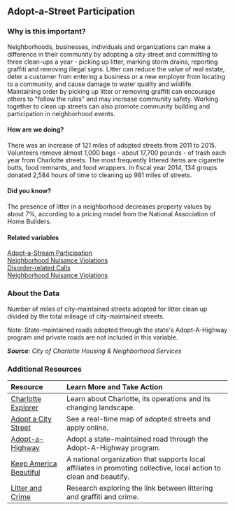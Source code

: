 ## Adopt-a-Street Participation

### Why is this important?
Neighborhoods, businesses, individuals and organizations can make a difference in their community by adopting a city street and committing to three clean-ups a year - picking up litter, marking storm drains, reporting graffiti and removing illegal signs. Litter can reduce the value of real estate, deter a customer from entering a business or a new employer from locating to a community, and cause damage to water quality and wildlife. Maintaining order by picking up litter or removing graffiti can encourage others to "follow the rules" and may increase community safety. Working together to clean up streets can also promote community building and participation in neighborhood events.

#### How are we doing?
There was an increase of 121 miles of adopted streets from 2011 to 2015. Volunteers remove almost 1,000 bags - about 17,700 pounds - of trash each year from Charlotte streets. The most frequently littered items are cigarette butts, food remnants, and food wrappers. In fiscal year 2014, 134 groups donated 2,584 hours of time to cleaning up 981 miles of streets.

#### Did you know?
The presence of litter in a neighborhood decreases property values by about 7%, according to a pricing model from the National Association of Home Builders.

#### Related variables
<a href="javascript:void(0)" onclick="model.metricId = 'm43'">Adopt-a-Stream Participation</a>  
<a href="javascript:void(0)" onclick="model.metricId = 'm32'">Neighborhood Nuisance Violations</a>  
<a href="javascript:void(0)" onclick="model.metricId = 'm60'">Disorder-related Calls</a>  
<a href="javascript:void(0)" onclick="model.metricId = 'm32'">Neighborhood Nuisance Violations</a>  

### About the Data
Number of miles of city-maintained streets adopted for litter clean up divided by the total mileage of city-maintained streets. 

Note: State-maintained roads adopted through the state's Adopt-A-Highway program and private roads are not included in this variable. 
 
_**Source**: City of Charlotte Housing & Neighborhood Services_

### Additional Resources
|Resource | Learn More and Take Action | 
|:--- | :--- |
|[Charlotte Explorer](https://explore.charlottenc.gov/)| Learn about Charlotte, its operations and its changing landscape.
|[Adopt a City Street](http://charmeck.org/city/charlotte/nbs/kcb/Pages/AdoptaCityStreetProgram.aspx)| See a real-time map of adopted streets and apply online.
|[Adopt-a-Highway](https://www.ncdot.gov/initiatives-policies/environmental/adoptahighway/Pages/default.aspx)| Adopt a state-maintained road through the Adopt-A-Highway program.
|[Keep America Beautiful](http://www.kab.org/)|A national organization that supports local affiliates in promoting collective, local action to clean and beautify.
|[Litter and Crime](http://www.economist.com/node/12630201)| Research exploring the link between littering and graffiti and crime.